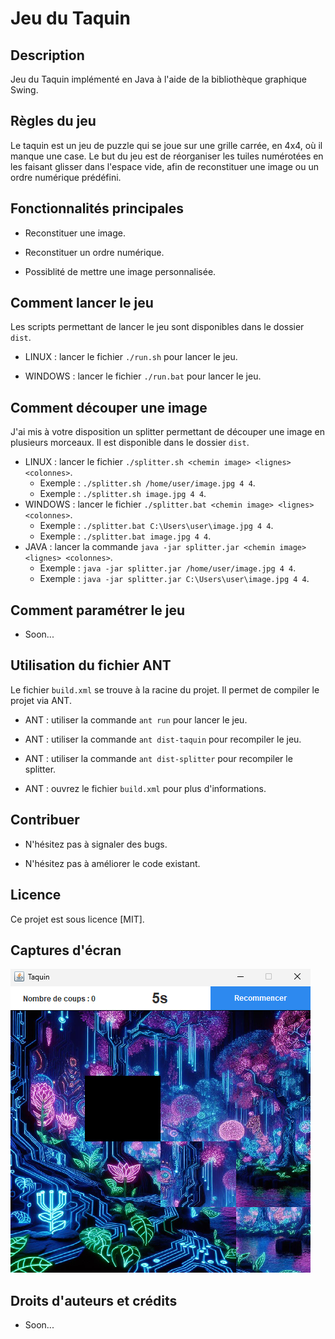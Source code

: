 # Jeu du Taquin

## Description

Jeu du Taquin implémenté en Java à l'aide de la bibliothèque graphique Swing.

## Règles du jeu

Le taquin est un jeu de puzzle qui se joue sur une grille carrée, en 4x4, où il manque une case. 
Le but du jeu est de réorganiser les tuiles numérotées en les faisant glisser dans l'espace vide, afin de reconstituer une image ou un ordre numérique prédéfini.

## Fonctionnalités principales

+ Reconstituer une image.

+ Reconstituer un ordre numérique.

+ Possiblité de mettre une image personnalisée.

## Comment lancer le jeu

Les scripts permettant de lancer le jeu sont disponibles dans le dossier `dist`.

+ LINUX : lancer le fichier `./run.sh` pour lancer le jeu.

+ WINDOWS : lancer le fichier `./run.bat` pour lancer le jeu.

## Comment découper une image

J'ai mis à votre disposition un splitter permettant de découper une image en plusieurs morceaux. Il est disponible dans le dossier `dist`.

+ LINUX : lancer le fichier `./splitter.sh <chemin image> <lignes> <colonnes>`.
    + Exemple : `./splitter.sh /home/user/image.jpg 4 4`.
    + Exemple : `./splitter.sh image.jpg 4 4`.
+ WINDOWS : lancer le fichier `./splitter.bat <chemin image> <lignes> <colonnes>`.
    + Exemple : `./splitter.bat C:\Users\user\image.jpg 4 4`.
    + Exemple : `./splitter.bat image.jpg 4 4`.
+ JAVA : lancer la commande `java -jar splitter.jar <chemin image> <lignes> <colonnes>`.
    + Exemple : `java -jar splitter.jar /home/user/image.jpg 4 4`.
    + Exemple : `java -jar splitter.jar C:\Users\user\image.jpg 4 4`.

## Comment paramétrer le jeu

+ Soon...

## Utilisation du fichier ANT

Le fichier `build.xml` se trouve à la racine du projet. Il permet de compiler le projet via ANT.

+ ANT : utiliser la commande `ant run` pour lancer le jeu.

+ ANT : utiliser la commande `ant dist-taquin` pour recompiler le jeu.

+ ANT : utiliser la commande `ant dist-splitter` pour recompiler le splitter.

+ ANT : ouvrez le fichier `build.xml` pour plus d'informations.

## Contribuer

+ N'hésitez pas à signaler des bugs.

+ N'hésitez pas à améliorer le code existant.

## Licence

Ce projet est sous licence [MIT].

## Captures d'écran

![Taquin](./screenshots/taquin.png)

## Droits d'auteurs et crédits

+ Soon...
